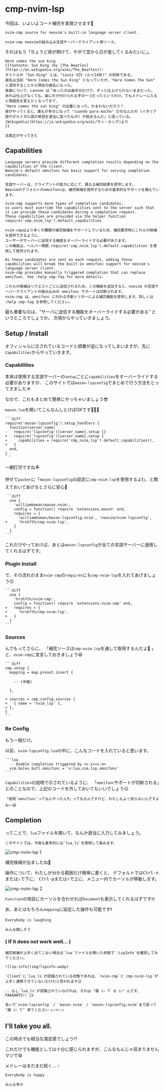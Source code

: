 # cmp-nvim-lsp

今回は、いよいよコード補完を実現させます🤗

```admonish info title="[cmp-nvim-lsp](https://github.com/hrsh7th/cmp-nvim-lsp)"
nvim-cmp source for neovim's built-in language server client.

nvim-cmp neovimの組み込み言語サーバークライアント用ソース。
```

それはもう「ちょうど夜が明けて、やがて窓から日が差してくるみたいに」。

```admonish success title=""
Here comes the sun king
{{footnote: Sun King (by [The Beatles](https://en.wikipedia.org/wiki/The_Beatles)):
タイトルの "Sun King" とは、"Louis XIV (ルイ14世)" の別称である。
曲名は当初 "Here Comes the Sun King" となっていたが、"Here Comes The Sun" と混同することから現在の曲名になった。
楽曲について、Lennon は「あったのは曲半分だけで、ずっと仕上げられないままだった。
あれは仕上げなくても、曲に片が付けられる手の一つだったというわけ。でもメドレーに入ると雰囲気を変えたくなってきて、
"Here comes the sun king" の出番になった。かまわないだろう？
彼がやってくると、誰もが幸せになって "cuando para mucho" だのなんだの (イタリア語やポルトガル語の単語を適当に並べたもの) が始まるんだ」と語っている。
[Wikipedia](https://ja.wikipedia.org/wiki/サン・キング)より
}}

太陽王がやってきた
```

## Capabilities

```admonish info title="[Capabilities](https://github.com/hrsh7th/cmp-nvim-lsp#capabilities)"
Language servers provide different completion results depending on the capabilities of the client.
Neovim's default omnifunc has basic support for serving completion candidates.

言語サーバーは、クライアントの能力に応じて、異なる補完結果を提供します。
Neovimのデフォルトのomnifuncは、補完候補を提供するための基本的なサポートを備えています。

nvim-cmp supports more types of completion candidates,
so users must override the capabilities sent to the server such that it can provide these candidates during a completion request.
These capabilities are provided via the helper function require('cmp_nvim_lsp').default_capabilities

nvim-cmpはより多くの種類の補完候補をサポートしているため、補完要求時にこれらの候補を提供できるように、
ユーザーがサーバーに送信する機能をオーバーライドする必要があります。
この機能は、ヘルパー関数 require('cmp_nvim_lsp').default_capabilities を使用して提供されます。

As these candidates are sent on each request, adding these capabilities will break the built-in omnifunc support for neovim's language server client.
nvim-cmp provides manually triggered completion that can replace omnifunc. See :help cmp-faq for more details.

これらの候補はリクエストごとに送信されるため、この機能を追加すると、neovim の言語サーバークライアントの組み込みの omnifunc サポートは切断されます。
nvim-cmp は、omnifunc に代わる手動トリガーによる補完機能を提供します。詳しくは :help cmp-faq を参照してください。
```

最も重要なのは、"サーバに送信する機能をオーバーライドする必要がある" というところでしょうか。
次項からやっていきましょう。

## Setup / Install

オフィシャルに示されているコードと順番が逆になってしまいますが、先に`Capabilities`からやっていきます。

### Capabilities

本来は使用する言語サーバーの`setup`ごとに`capabilities`をオーバーライドする必要がありますが、
このサイトでは`mason-lspconfig`でまとめて行う方法をとってきました☀️

なので、これもまとめて簡単にやっちゃいましょう😎

`mason.lua`を開いてこんなんしとけばOKです🧚‍♀️🧚

~~~admonish example title="extensions/mason.lua"
```diff
require('mason-lspconfig').setup_handlers {
  function(server_name)
-   require('lspconfig')[server_name].setup {}
+   require('lspconfig')[server_name].setup {
+     capabilities = require('cmp_nvim_lsp').default_capabilities(),
+   }
  end,
}
```
~~~

一網打尽ですね🏝️

併せて`packer`に「`mason-lspconfig`の設定に`cmp-nvim-lsp`を使用するよ❗」、と教えておいてあげるとさらに安心🐶

~~~admonish example title="extensions/init.lua"
```diff
  use {
    'williamboman/mason.nvim',
    config = function() require 'extensions.mason' end,
    requires = {
      'williamboman/mason-lspconfig.nvim', 'neovim/nvim-lspconfig',
+     'hrsh7th/cmp-nvim-lsp',
    }
  }
```
~~~

これだけやっておけば、あとは`mason-lspconfig`が全ての言語サーバーに適用してくれるはずです。

### Plugin Install

で、その流れのまま`nvim-cmp`の`requires`にも`cmp-nvim-lsp`を入れてあげましょう😉

~~~admonish example title="extensions/init.lua"
```diff
  use {
    'hrsh7th/nvim-cmp',
    config = function() require 'extensions.nvim-cmp' end,
+   requires = {
+     'hrsh7th/cmp-nvim-lsp',
+   }
  }
```
~~~

### Sources

んでもってさらに、 「補完ソースは`cmp-nvim-lsp`を通して取得するんだよ🦜 」と、`nvim-cmp`に宣言しておきましょう😆

~~~admonish example title="extensions/nvim-cmp.lua"
```diff
cmp.setup {
  mapping = map.preset.insert {

    -- (中略)

  },

+ sources = cmp.config.sources {
+   { name = 'nvim_lsp' },
+ },
}
```
~~~

### Re Config

もう一個だけ。

以前、`nvim-lspconfig.lua`の中に、こんなコードを入れていると思います。

~~~admonish example title="extensions/nvim-lspconfig.lua"
```lua
  -- Enable completion triggered by <c-x><c-o>
  vim.bo[ev.buf].omnifunc = 'v:lua.vim.lsp.omnifunc'
```
~~~

`Capabilities`の説明で示されているように、
「`omnifunc`サポートが切断される」とのことなので、上記のコードを外しておいてもいいでしょう😉

```admonish question
「結局`omnifunc`ってなんやったん❓」ってなるんですけど、わたしもよく知らないんですよねー😅
```

## Completion

ってことで、`lua`ファイルを開いて、なんか適当に入力してみましょう。

```admonish note
このサイトでは、今後も基本的には`lua_ls`を使用して進みます。
```

![cmp-nvim-lsp 1](img/cmp-nvim-lsp1.webp)

補完候補が出ましたね🤗

操作について、わたしが分かる範囲だけ簡単に書くと、
デフォルトでは<kbd>Ctrl-n</kbd>または<kbd>↓</kbd>で下に、
<kbd>Ctrl-p</kbd>または<kbd>↑</kbd>で上に、メニュー内でカーソルが移動します。

![cmp-nvim-lsp 2](img/cmp-nvim-lsp2.webp)

`Function`の項目にカーソルを合わせれば`Document`も表示してくれるはずです🤓

あ、あとはもちろん`mapping`に設定した操作も可能です❗

```admonish success title=""
Everybody is laughing

みんな嬉しそう
```

### ( If it does not work well... )

```admonish warning
補完候補が上手く出てこない場合は`lua`ファイルを開いた状態で`:LspInfo`を確認してみてください。

![lsp-info](img/lspinfo.webp)

`Client`に`lua_ls`が認識されている状態であれば、`nvim-cmp`と`cmp-nvim-lsp`が上手く連携できていないだけだと思われます😉

...もし`lua_ls`が認識されていなければ、それは "履 い て な い" んです、PAAAANTS!! 🤷‍♀️

急いで`nvim-lspconfig` / `mason.nvim` / `mason-lspconfig.nvim`まで戻って "履 い て" 来てください 👉🩲👈
```

## I'll take you all.
この時点でも相当な満足感でしょう⁉️

これだけでも機能としては十分に感じられますが、こんなもんじゃ収まりません マジで😆

メドレーはまだまだ続く... 🎶

```admonish success
Everybody is happy

みんな幸せ
```
